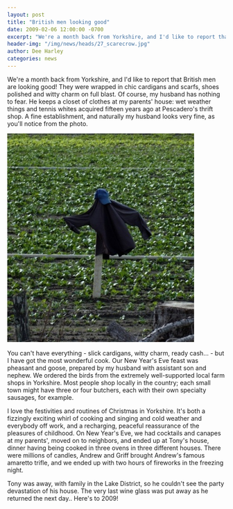 ```yaml
---
layout: post
title: "British men looking good"
date: 2009-02-06 12:00:00 -0700
excerpt: "We're a month back from Yorkshire, and I'd like to report that British men are looking good! They ..."
header-img: "/img/news/heads/27_scarecrow.jpg"
author: Dee Harley
categories: news
---
```

We're a month back from Yorkshire, and I'd like to report that British
men are looking good! They were wrapped in chic cardigans and scarfs,
shoes polished and witty charm on full blast. Of course, my husband
has nothing to fear. He keeps a closet of clothes at my parents'
house: wet weather things and tennis whites acquired fifteen years ago
at Pescadero's thrift shop. A fine establishment, and naturally my
husband looks very fine, as you'll notice from the photo.

![image](/img/news/27_scarecrow.jpg)

You can't have everything - slick cardigans, witty charm, ready
cash… - but I have got the most wonderful cook. Our New Year's Eve
feast was pheasant and goose, prepared by my husband with assistant
son and nephew. We ordered the birds from the extremely well-supported
local farm shops in Yorkshire. Most people shop locally in the
country; each small town might have three or four butchers, each with
their own specialty sausages, for example.

I love the festivities and routines of Christmas in Yorkshire. It's
both a fizzingly exciting whirl of cooking and singing and cold
weather and everybody off work, and a recharging, peaceful reassurance
of the pleasures of childhood. On New Year's Eve, we had cocktails and
canapes at my parents', moved on to neighbors, and ended up at Tony's
house, dinner having being cooked in three ovens in three different
houses. There were millions of candles, Andrew and Griff brought
Andrew's famous amaretto trifle, and we ended up with two hours of
fireworks in the freezing night.

Tony was away, with family in the Lake District, so he couldn't see
the party devastation of his house. The very last wine glass was put
away as he returned the next day.. Here's to 2009!

